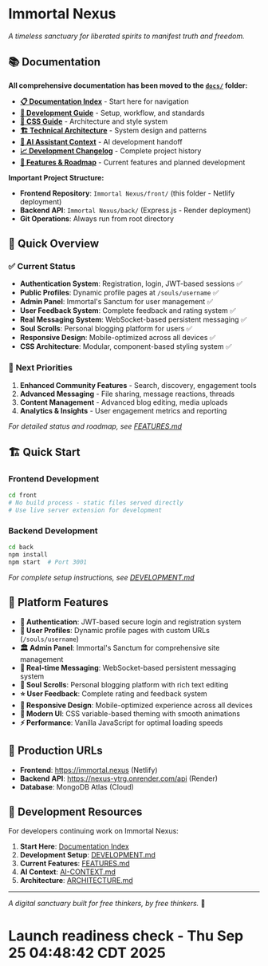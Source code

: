 # Immortal Nexus

*A timeless sanctuary for liberated spirits to manifest truth and freedom.*

## 📚 **Documentation**

**All comprehensive documentation has been moved to the [`docs/`](./docs/) folder:**

- **[📋 Documentation Index](./docs/README.md)** - Start here for navigation
- **[🚀 Development Guide](./docs/DEVELOPMENT.md)** - Setup, workflow, and standards  
- **[🎨 CSS Guide](./docs/CSS-GUIDE.md)** - Architecture and style system
- **[🏗️ Technical Architecture](./docs/ARCHITECTURE.md)** - System design and patterns
- **[🤖 AI Assistant Context](./docs/AI-CONTEXT.md)** - AI development handoff
- **[📈 Development Changelog](./docs/CHANGELOG.md)** - Complete project history
- **[🎯 Features & Roadmap](./docs/FEATURES.md)** - Current features and planned development

**Important Project Structure:**
- **Frontend Repository**: `Immortal Nexus/front/` (this folder - Netlify deployment)
- **Backend API**: `Immortal Nexus/back/` (Express.js - Render deployment)
- **Git Operations**: Always run from root directory

## 🚀 **Quick Overview**

### ✅ **Current Status**
- **Authentication System**: Registration, login, JWT-based sessions ✅
- **Public Profiles**: Dynamic profile pages at `/souls/username` ✅  
- **Admin Panel**: Immortal's Sanctum for user management ✅
- **User Feedback System**: Complete feedback and rating system ✅
- **Real Messaging System**: WebSocket-based persistent messaging ✅  
- **Soul Scrolls**: Personal blogging platform for users ✅
- **Responsive Design**: Mobile-optimized across all devices ✅
- **CSS Architecture**: Modular, component-based styling system ✅

### 🎯 **Next Priorities**
1. **Enhanced Community Features** - Search, discovery, engagement tools
2. **Advanced Messaging** - File sharing, message reactions, threads
3. **Content Management** - Advanced blog editing, media uploads
4. **Analytics & Insights** - User engagement metrics and reporting

*For detailed status and roadmap, see [FEATURES.md](./docs/FEATURES.md)*

## 🏗️ **Quick Start**

### **Frontend Development**
```bash
cd front
# No build process - static files served directly
# Use live server extension for development
```

### **Backend Development** 
```bash
cd back
npm install
npm start  # Port 3001
```

*For complete setup instructions, see [DEVELOPMENT.md](./docs/DEVELOPMENT.md)*

## 🌟 **Platform Features**

- **🔐 Authentication**: JWT-based secure login and registration system
- **👤 User Profiles**: Dynamic profile pages with custom URLs (`/souls/username`)
- **🏛️ Admin Panel**: Immortal's Sanctum for comprehensive site management
- **💬 Real-time Messaging**: WebSocket-based persistent messaging system
- **📝 Soul Scrolls**: Personal blogging platform with rich text editing
- **⭐ User Feedback**: Complete rating and feedback system
- **📱 Responsive Design**: Mobile-optimized experience across all devices
- **🎨 Modern UI**: CSS variable-based theming with smooth animations
- **⚡ Performance**: Vanilla JavaScript for optimal loading speeds

## 🚀 **Production URLs**

- **Frontend**: https://immortal.nexus (Netlify)
- **Backend API**: https://nexus-ytrg.onrender.com/api (Render)  
- **Database**: MongoDB Atlas (Cloud)

## 📖 **Development Resources**

For developers continuing work on Immortal Nexus:

1. **Start Here**: [Documentation Index](./docs/README.md)
2. **Development Setup**: [DEVELOPMENT.md](./docs/DEVELOPMENT.md)
3. **Current Features**: [FEATURES.md](./docs/FEATURES.md)  
4. **AI Context**: [AI-CONTEXT.md](./docs/AI-CONTEXT.md)
5. **Architecture**: [ARCHITECTURE.md](./docs/ARCHITECTURE.md)

---

*A digital sanctuary built for free thinkers, by free thinkers.* 🌟
# Launch readiness check - Thu Sep 25 04:48:42 CDT 2025

